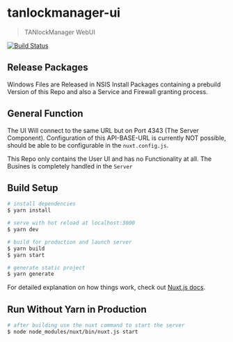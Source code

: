 # tanlockmanager-ui

> TANlockManager WebUI

[![Build Status](https://travis-ci.com/FATH-Mechatronics/TANlockManager-UI.svg?branch=master)](https://travis-ci.com/FATH-Mechatronics/TANlockManager-UI)

## Release Packages

Windows Files are Released in NSIS Install Packages containing a prebuild Version of this Repo and also a Service and Firewall granting process.

## General Function

The UI Will connect to the same URL but on Port 4343 (The Server Component).
Configuration of this API-BASE-URL is currently NOT possible, should be able to be configurable in the `nuxt.config.js`.

This Repo only contains the User UI and has no Functionality at all.
The Busines is completely handled in the `Server`

## Build Setup

``` bash
# install dependencies
$ yarn install

# serve with hot reload at localhost:3000
$ yarn dev

# build for production and launch server
$ yarn build
$ yarn start

# generate static project
$ yarn generate
```

For detailed explanation on how things work, check out [Nuxt.js docs](https://nuxtjs.org).

## Run Without Yarn in Production

```bash
# after building use the nuxt command to start the server
$ node node_modules/nuxt/bin/nuxt.js start
```

